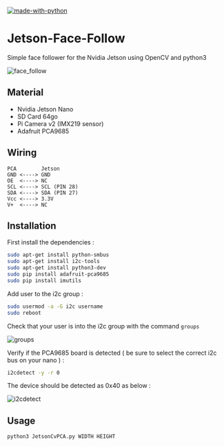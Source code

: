 [![made-with-python](https://img.shields.io/badge/Made%20with-Python-1f425f.svg)](https://www.python.org/)

# Jetson-Face-Follow
Simple face follower for the Nvidia Jetson using OpenCV and python3

![face_follow](https://user-images.githubusercontent.com/36542615/60295454-013a9680-9924-11e9-9129-40982a8e7d27.png)

## Material 

* Nvidia Jetson Nano 
* SD Card 64go 
* Pi Camera v2 (IMX219 sensor)
* Adafruit PCA9685

## Wiring
```
PCA        Jetson
GND <----> GND
OE  <----> NC
SCL <----> SCL (PIN 28)
SDA <----> SDA (PIN 27)
Vcc <----> 3.3V
V+  <----> NC
```

## Installation

First install the dependencies : 
```bash
sudo apt-get install python-smbus
sudo apt-get install i2c-tools
sudo apt-get install python3-dev
sudo pip install adafruit-pca9685
sudo pip install imutils
```
Add user to the i2c group : 

```bash
sudo usermod -a -G i2c username
sudo reboot
```

Check that your user is into the i2c group with the command `groups`

![groups](https://user-images.githubusercontent.com/36542615/60292686-fb41b700-991d-11e9-84a7-5543681a7f13.png)

Verify if the PCA9685 board is detected ( be sure to select the correct i2c bus on your nano ) :
```bash
i2cdetect -y -r 0
```
The device should be detected as 0x40 as below : 

![i2cdetect](https://user-images.githubusercontent.com/36542615/60295542-478ff580-9924-11e9-876b-ab71701c178f.png)

## Usage 

```bash
python3 JetsonCvPCA.py WIDTH HEIGHT 
```
